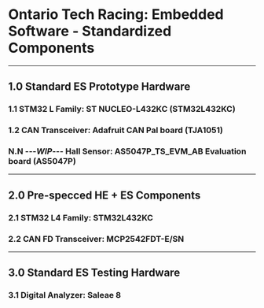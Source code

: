 # Ontario Tech Racing: Embedded Software - Standardized Components

---

## 1.0 Standard ES Prototype Hardware

### 1.1 STM32 L Family: ST NUCLEO-L432KC (STM32L432KC)

### 1.2 CAN Transceiver: Adafruit CAN Pal board (TJA1051)

### N.N ---_WIP_--- Hall Sensor: AS5047P_TS_EVM_AB Evaluation board (AS5047P)

---

## 2.0 Pre-specced HE + ES Components

### 2.1 STM32 L4 Family: STM32L432KC

### 2.2 CAN FD Transceiver: MCP2542FDT-E/SN

---

## 3.0 Standard ES Testing Hardware

### 3.1 Digital Analyzer: Saleae 8
